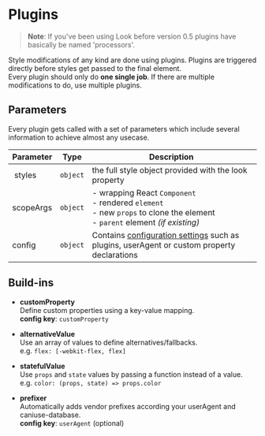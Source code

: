 # Plugins 

> **Note**: If you've been using Look before version 0.5 plugins have basically be named 'processors'.

Style modifications of any kind are done using plugins. Plugins are triggered directly before styles get passed to the final element. <br>
Every plugin should only do **one single job**. If there are multiple modifications to do, use multiple plugins.

## Parameters
Every plugin gets called with a set of parameters which include several information to achieve almost any usecase.

| Parameter | Type | Description |
| --------- | ---- | ----------- |
| styles | `object` | the full style object provided with the look property |
| scopeArgs   | `object` | - wrapping React `Component`<br> - rendered `element` <br> - new `props` to clone the element <br> - `parent` element *(if existing)*  |
| config    | `object`| Contains [configuration settings](guides/configureLook.md) such as plugins, userAgent or custom property declarations |

## Build-ins
* **customProperty**
<br>Define custom properties using a key-value mapping. <br>
**config key**: `customProperty`

* **alternativeValue**
<br>Use an array of values to define alternatives/fallbacks.<br>
e.g. `flex: [-webkit-flex, flex]`

* **statefulValue**
<br>Use `props` and `state` values by passing a function instead of a value.<br>
e.g. `color: (props, state) => props.color`

* **prefixer**
<br>Automatically adds vendor prefixes according your userAgent and caniuse-database.<br>
**config key**: `userAgent` (optional)
